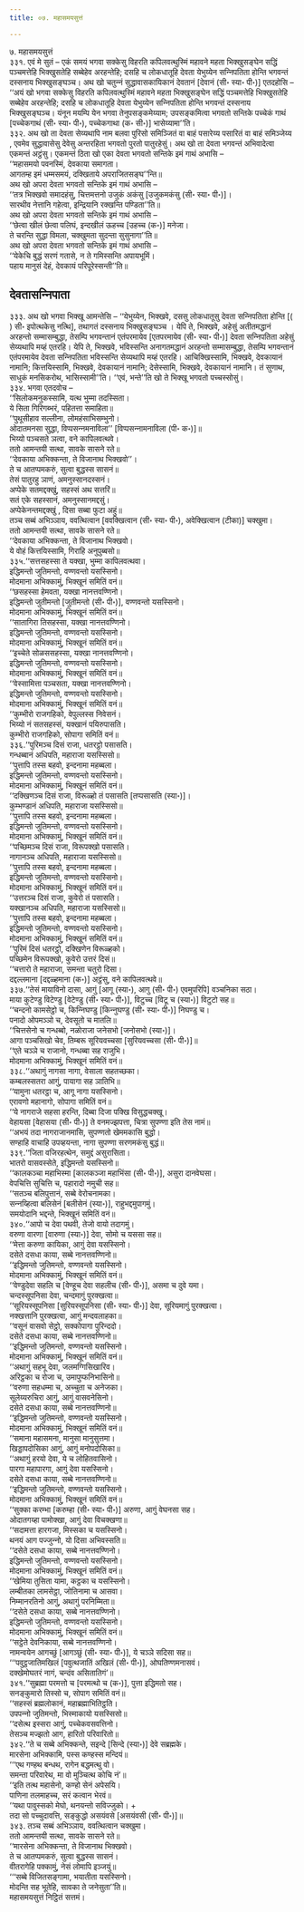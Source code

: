 ```yaml
---
title: ०७. महासमयसुत्तं

---
```

७. महासमयसुत्तं  
३३१. एवं मे सुतं – एकं समयं भगवा सक्‍केसु विहरति कपिलवत्थुस्मिं महावने महता भिक्खुसङ्घेन सद्धिं पञ्‍चमत्तेहि भिक्खुसतेहि सब्बेहेव अरहन्तेहि; दसहि च लोकधातूहि देवता येभुय्येन सन्‍निपतिता होन्ति भगवन्तं दस्सनाय भिक्खुसङ्घञ्‍च। अथ खो चतुन्‍नं सुद्धावासकायिकानं देवतानं [देवानं (सी॰ स्या॰ पी॰)] एतदहोसि – ‘‘अयं खो भगवा सक्‍केसु विहरति कपिलवत्थुस्मिं महावने महता भिक्खुसङ्घेन सद्धिं पञ्‍चमत्तेहि भिक्खुसतेहि सब्बेहेव अरहन्तेहि; दसहि च लोकधातूहि देवता येभुय्येन सन्‍निपतिता होन्ति भगवन्तं दस्सनाय भिक्खुसङ्घञ्‍च। यंनून मयम्पि येन भगवा तेनुपसङ्कमेय्याम; उपसङ्कमित्वा भगवतो सन्तिके पच्‍चेकं गाथं [पच्‍चेकगाथं (सी॰ स्या॰ पी॰), पच्‍चेकगाथा (क॰ सी॰)] भासेय्यामा’’ति।  
३३२. अथ खो ता देवता सेय्यथापि नाम बलवा पुरिसो समिञ्‍जितं वा बाहं पसारेय्य पसारितं वा बाहं समिञ्‍जेय्य , एवमेव सुद्धावासेसु देवेसु अन्तरहिता भगवतो पुरतो पातुरहेसुं। अथ खो ता देवता भगवन्तं अभिवादेत्वा एकमन्तं अट्ठंसु। एकमन्तं ठिता खो एका देवता भगवतो सन्तिके इमं गाथं अभासि –  
‘‘महासमयो पवनस्मिं, देवकाया समागता।  
आगतम्ह इमं धम्मसमयं, दक्खिताये अपराजितसङ्घ’’न्ति॥  
अथ खो अपरा देवता भगवतो सन्तिके इमं गाथं अभासि –  
‘‘तत्र भिक्खवो समादहंसु, चित्तमत्तनो उजुकं अकंसु [उजुकमकंसु (सी॰ स्या॰ पी॰)]।  
सारथीव नेत्तानि गहेत्वा, इन्द्रियानि रक्खन्ति पण्डिता’’ति॥  
अथ खो अपरा देवता भगवतो सन्तिके इमं गाथं अभासि –  
‘‘छेत्वा खीलं छेत्वा पलिघं, इन्दखीलं ऊहच्‍च [उहच्‍च (क॰)] मनेजा।  
ते चरन्ति सुद्धा विमला, चक्खुमता सुदन्ता सुसुनागा’’ति॥  
अथ खो अपरा देवता भगवतो सन्तिके इमं गाथं अभासि –  
‘‘येकेचि बुद्धं सरणं गतासे, न ते गमिस्सन्ति अपायभूमिं।  
पहाय मानुसं देहं, देवकायं परिपूरेस्सन्ती’’ति॥  


## देवतासन्‍निपाता

३३३. अथ खो भगवा भिक्खू आमन्तेसि – ‘‘येभुय्येन, भिक्खवे, दससु लोकधातूसु देवता सन्‍निपतिता होन्ति [( ) सी॰ इपोत्थकेसु नत्थि], तथागतं दस्सनाय भिक्खुसङ्घञ्‍च । येपि ते, भिक्खवे, अहेसुं अतीतमद्धानं अरहन्तो सम्मासम्बुद्धा, तेसम्पि भगवन्तानं एतंपरमायेव [एतपरमायेव (सी॰ स्या॰ पी॰)] देवता सन्‍निपतिता अहेसुं सेय्यथापि मय्हं एतरहि। येपि ते, भिक्खवे, भविस्सन्ति अनागतमद्धानं अरहन्तो सम्मासम्बुद्धा, तेसम्पि भगवन्तानं एतंपरमायेव देवता सन्‍निपतिता भविस्सन्ति सेय्यथापि मय्हं एतरहि। आचिक्खिस्सामि, भिक्खवे, देवकायानं नामानि; कित्तयिस्सामि, भिक्खवे, देवकायानं नामानि; देसेस्सामि, भिक्खवे, देवकायानं नामानि। तं सुणाथ, साधुकं मनसिकरोथ, भासिस्सामी’’ति। ‘‘एवं, भन्ते’’ति खो ते भिक्खू भगवतो पच्‍चस्सोसुं।  
३३४. भगवा एतदवोच –  
‘‘सिलोकमनुकस्सामि, यत्थ भुम्मा तदस्सिता।  
ये सिता गिरिगब्भरं, पहितत्ता समाहिता॥  
‘‘पुथूसीहाव सल्‍लीना, लोमहंसाभिसम्भुनो।  
ओदातमनसा सुद्धा, विप्पसन्‍नमनाविला’’ [विप्पसन्‍नामनाविला (पी॰ क॰)]॥  
भिय्यो पञ्‍चसते ञत्वा, वने कापिलवत्थवे।  
ततो आमन्तयी सत्था, सावके सासने रते॥  
‘‘देवकाया अभिक्‍कन्ता, ते विजानाथ भिक्खवो’’।  
ते च आतप्पमकरुं, सुत्वा बुद्धस्स सासनं॥  
तेसं पातुरहु ञाणं, अमनुस्सानदस्सनं।  
अप्पेके सतमद्दक्खुं, सहस्सं अथ सत्तरिं॥  
सतं एके सहस्सानं, अमनुस्सानमद्दसुं।  
अप्पेकेनन्तमद्दक्खुं , दिसा सब्बा फुटा अहुं॥  
तञ्‍च सब्बं अभिञ्‍ञाय, ववत्थित्वान [ववक्खित्वान (सी॰ स्या॰ पी॰), अवेक्खित्वान (टीका)] चक्खुमा।  
ततो आमन्तयी सत्था, सावके सासने रते॥  
‘‘देवकाया अभिक्‍कन्ता, ते विजानाथ भिक्खवो।  
ये वोहं कित्तयिस्सामि, गिराहि अनुपुब्बसो॥  
३३५.‘‘सत्तसहस्सा ते यक्खा, भुम्मा कापिलवत्थवा।  
इद्धिमन्तो जुतिमन्तो, वण्णवन्तो यसस्सिनो।  
मोदमाना अभिक्‍कामुं, भिक्खूनं समितिं वनं॥  
‘‘छसहस्सा हेमवता, यक्खा नानत्तवण्णिनो।  
इद्धिमन्तो जुतीमन्तो [जुतीमन्तो (सी॰ पी॰)], वण्णवन्तो यसस्सिनो।  
मोदमाना अभिक्‍कामुं, भिक्खूनं समितिं वनं॥  
‘‘सातागिरा तिसहस्सा, यक्खा नानत्तवण्णिनो।  
इद्धिमन्तो जुतिमन्तो, वण्णवन्तो यसस्सिनो।  
मोदमाना अभिक्‍कामुं, भिक्खूनं समितिं वनं॥  
‘‘इच्‍चेते सोळससहस्सा, यक्खा नानत्तवण्णिनो।  
इद्धिमन्तो जुतिमन्तो, वण्णवन्तो यसस्सिनो।  
मोदमाना अभिक्‍कामुं, भिक्खूनं समितिं वनं॥  
‘‘वेस्सामित्ता पञ्‍चसता, यक्खा नानत्तवण्णिनो।  
इद्धिमन्तो जुतिमन्तो, वण्णवन्तो यसस्सिनो।  
मोदमाना अभिक्‍कामुं, भिक्खूनं समितिं वनं॥  
‘‘कुम्भीरो राजगहिको, वेपुल्‍लस्स निवेसनं।  
भिय्यो नं सतसहस्सं, यक्खानं पयिरुपासति।  
कुम्भीरो राजगहिको, सोपागा समितिं वनं॥  
३३६.‘‘पुरिमञ्‍च दिसं राजा, धतरट्ठो पसासति।  
गन्धब्बानं अधिपति, महाराजा यसस्सिसो॥  
‘‘पुत्तापि तस्स बहवो, इन्दनामा महब्बला।  
इद्धिमन्तो जुतिमन्तो, वण्णवन्तो यसस्सिनो।  
मोदमाना अभिक्‍कामुं, भिक्खूनं समितिं वनं॥  
‘‘दक्खिणञ्‍च दिसं राजा, विरूळ्हो तं पसासति [तप्पसासति (स्या॰)]।  
कुम्भण्डानं अधिपति, महाराजा यसस्सिसो॥  
‘‘पुत्तापि तस्स बहवो, इन्दनामा महब्बला।  
इद्धिमन्तो जुतिमन्तो, वण्णवन्तो यसस्सिनो।  
मोदमाना अभिक्‍कामुं, भिक्खूनं समितिं वनं॥  
‘‘पच्छिमञ्‍च दिसं राजा, विरूपक्खो पसासति।  
नागानञ्‍च अधिपति, महाराजा यसस्सिसो॥  
‘‘पुत्तापि तस्स बहवो, इन्दनामा महब्बला।  
इद्धिमन्तो जुतिमन्तो, वण्णवन्तो यसस्सिनो।  
मोदमाना अभिक्‍कामुं, भिक्खूनं समितिं वनं॥  
‘‘उत्तरञ्‍च दिसं राजा, कुवेरो तं पसासति।  
यक्खानञ्‍च अधिपति, महाराजा यसस्सिसो॥  
‘‘पुत्तापि तस्स बहवो, इन्दनामा महब्बला।  
इद्धिमन्तो जुतिमन्तो, वण्णवन्तो यसस्सिनो।  
मोदमाना अभिक्‍कामुं, भिक्खूनं समितिं वनं॥  
‘‘पुरिमं दिसं धतरट्ठो, दक्खिणेन विरूळ्हको।  
पच्छिमेन विरूपक्खो, कुवेरो उत्तरं दिसं॥  
‘‘चत्तारो ते महाराजा, समन्ता चतुरो दिसा।  
दद्दल्‍लमाना [दद्दळ्हमाना (क॰)] अट्ठंसु, वने कापिलवत्थवे॥  
३३७.‘‘तेसं मायाविनो दासा, आगुं [आगू (स्या॰), आगु (सी॰ पी॰) एवमुपरिपि] वञ्‍चनिका सठा।  
माया कुटेण्डु विटेण्डु [वेटेण्डु (सी॰ स्या॰ पी॰)], विटुच्‍च [विटू च (स्या॰)] विटुटो सह॥  
‘‘चन्दनो कामसेट्ठो च, किन्‍निघण्डु [किन्‍नुघण्डु (सी॰ स्या॰ पी॰)] निघण्डु च।  
पनादो ओपमञ्‍ञो च, देवसूतो च मातलि॥  
‘‘चित्तसेनो च गन्धब्बो, नळोराजा जनेसभो [जनोसभो (स्या॰)]।  
आगा पञ्‍चसिखो चेव, तिम्बरू सूरियवच्‍चसा [सुरियवच्‍चसा (सी॰ पी॰)]॥  
‘‘एते चञ्‍ञे च राजानो, गन्धब्बा सह राजुभि।  
मोदमाना अभिक्‍कामुं, भिक्खूनं समितिं वनं॥  
३३८.‘‘अथागुं नागसा नागा, वेसाला सहतच्छका।  
कम्बलस्सतरा आगुं, पायागा सह ञातिभि॥  
‘‘यामुना धतरट्ठा च, आगू नागा यसस्सिनो।  
एरावणो महानागो, सोपागा समितिं वनं॥  
‘‘ये नागराजे सहसा हरन्ति, दिब्बा दिजा पक्खि विसुद्धचक्खू।  
वेहायसा [वेहासया (सी॰ पी॰)] ते वनमज्झपत्ता, चित्रा सुपण्णा इति तेस नामं॥  
‘‘अभयं तदा नागराजानमासि, सुपण्णतो खेममकासि बुद्धो।  
सण्हाहि वाचाहि उपव्हयन्ता, नागा सुपण्णा सरणमकंसु बुद्धं॥  
३३९.‘‘जिता वजिरहत्थेन, समुद्दं असुरासिता।  
भातरो वासवस्सेते, इद्धिमन्तो यसस्सिनो॥  
‘‘कालकञ्‍चा महाभिस्मा [कालकञ्‍जा महाभिंसा (सी॰ पी॰)], असुरा दानवेघसा।  
वेपचित्ति सुचित्ति च, पहारादो नमुची सह॥  
‘‘सतञ्‍च बलिपुत्तानं, सब्बे वेरोचनामका।  
सन्‍नय्हित्वा बलिसेनं [बलीसेनं (स्या॰)], राहुभद्दमुपागमुं।  
समयोदानि भद्दन्ते, भिक्खूनं समितिं वनं॥  
३४०.‘‘आपो च देवा पथवी, तेजो वायो तदागमुं।  
वरुणा वारणा [वारुणा (स्या॰)] देवा, सोमो च यससा सह॥  
‘‘मेत्ता करुणा कायिका, आगुं देवा यसस्सिनो।  
दसेते दसधा काया, सब्बे नानत्तवण्णिनो॥  
‘‘इद्धिमन्तो जुतिमन्तो, वण्णवन्तो यसस्सिनो।  
मोदमाना अभिक्‍कामुं, भिक्खूनं समितिं वनं॥  
‘‘वेण्डुदेवा सहलि च [वेण्हूच देवा सहलीच (सी॰ पी॰)], असमा च दुवे यमा।  
चन्दस्सूपनिसा देवा, चन्दमागुं पुरक्खत्वा॥  
‘‘सूरियस्सूपनिसा [सुरियस्सूपनिसा (सी॰ स्या॰ पी॰)] देवा, सूरियमागुं पुरक्खत्वा।  
नक्खत्तानि पुरक्खत्वा, आगुं मन्दवलाहका॥  
‘‘वसूनं वासवो सेट्ठो, सक्‍कोपागा पुरिन्ददो।  
दसेते दसधा काया, सब्बे नानत्तवण्णिनो॥  
‘‘इद्धिमन्तो जुतिमन्तो, वण्णवन्तो यसस्सिनो।  
मोदमाना अभिक्‍कामुं, भिक्खूनं समितिं वनं॥  
‘‘अथागुं सहभू देवा, जलमग्गिसिखारिव।  
अरिट्ठका च रोजा च, उमापुप्फनिभासिनो॥  
‘‘वरुणा सहधम्मा च, अच्‍चुता च अनेजका।  
सूलेय्यरुचिरा आगुं, आगुं वासवनेसिनो।  
दसेते दसधा काया, सब्बे नानत्तवण्णिनो॥  
‘‘इद्धिमन्तो जुतिमन्तो, वण्णवन्तो यसस्सिनो।  
मोदमाना अभिक्‍कामुं, भिक्खूनं समितिं वनं॥  
‘‘समाना महासमना, मानुसा मानुसुत्तमा।  
खिड्डापदोसिका आगुं, आगुं मनोपदोसिका॥  
‘‘अथागुं हरयो देवा, ये च लोहितवासिनो।  
पारगा महापारगा, आगुं देवा यसस्सिनो।  
दसेते दसधा काया, सब्बे नानत्तवण्णिनो॥  
‘‘इद्धिमन्तो जुतिमन्तो, वण्णवन्तो यसस्सिनो।  
मोदमाना अभिक्‍कामुं, भिक्खूनं समितिं वनं॥  
‘‘सुक्‍का करम्भा [करुम्हा (सी॰ स्या॰ पी॰)] अरुणा, आगुं वेघनसा सह।  
ओदातगय्हा पामोक्खा, आगुं देवा विचक्खणा॥  
‘‘सदामत्ता हारगजा, मिस्सका च यसस्सिनो।  
थनयं आग पज्‍जुन्‍नो, यो दिसा अभिवस्सति॥  
‘‘दसेते दसधा काया, सब्बे नानत्तवण्णिनो।  
इद्धिमन्तो जुतिमन्तो, वण्णवन्तो यसस्सिनो।  
मोदमाना अभिक्‍कामुं, भिक्खूनं समितिं वनं॥  
‘‘खेमिया तुसिता यामा, कट्ठका च यसस्सिनो।  
लम्बीतका लामसेट्ठा, जोतिनामा च आसवा।  
निम्मानरतिनो आगुं, अथागुं परनिम्मिता॥  
‘‘दसेते दसधा काया, सब्बे नानत्तवण्णिनो।  
इद्धिमन्तो जुतिमन्तो, वण्णवन्तो यसस्सिनो।  
मोदमाना अभिक्‍कामुं, भिक्खूनं समितिं वनं॥  
‘‘सट्ठेते देवनिकाया, सब्बे नानत्तवण्णिनो।  
नामन्वयेन आगच्छुं [आगञ्छुं (सी॰ स्या॰ पी॰)], ये चञ्‍ञे सदिसा सह॥  
‘‘‘पवुट्ठजातिमखिलं [पवुत्थजातिं अखिलं (सी॰ पी॰)], ओघतिण्णमनासवं।  
दक्खेमोघतरं नागं, चन्दंव असितातिगं’॥  
३४१.‘‘सुब्रह्मा परमत्तो च [परमत्थो च (क॰)], पुत्ता इद्धिमतो सह।  
सनङ्कुमारो तिस्सो च, सोपाग समितिं वनं॥  
‘‘सहस्सं ब्रह्मलोकानं, महाब्रह्माभितिट्ठति।  
उपपन्‍नो जुतिमन्तो, भिस्माकायो यसस्सिसो॥  
‘‘दसेत्थ इस्सरा आगुं, पच्‍चेकवसवत्तिनो।  
तेसञ्‍च मज्झतो आग, हारितो परिवारितो॥  
३४२.‘‘ते च सब्बे अभिक्‍कन्ते, सइन्दे [सिन्दे (स्या॰)] देवे सब्रह्मके।  
मारसेना अभिक्‍कामि, पस्स कण्हस्स मन्दियं॥  
‘‘‘एथ गण्हथ बन्धथ, रागेन बद्धमत्थु वो।  
समन्ता परिवारेथ, मा वो मुञ्‍चित्थ कोचि नं’॥  
‘‘इति तत्थ महासेनो, कण्हो सेनं अपेसयि।  
पाणिना तलमाहच्‍च, सरं कत्वान भेरवं॥  
‘‘यथा पावुस्सको मेघो, थनयन्तो सविज्‍जुको। +  
तदा सो पच्‍चुदावत्ति, सङ्कुद्धो असयंवसे [असयंवसी (सी॰ पी॰)]॥  
३४३. तञ्‍च सब्बं अभिञ्‍ञाय, ववत्थित्वान चक्खुमा।  
ततो आमन्तयी सत्था, सावके सासने रते॥  
‘‘मारसेना अभिक्‍कन्ता, ते विजानाथ भिक्खवो।  
ते च आतप्पमकरुं, सुत्वा बुद्धस्स सासनं।  
वीतरागेहि पक्‍कामुं, नेसं लोमापि इञ्‍जयुं॥  
‘‘‘सब्बे विजितसङ्गामा, भयातीता यसस्सिनो।  
मोदन्ति सह भूतेहि, सावका ते जनेसुता’’ति॥  
महासमयसुत्तं निट्ठितं सत्तमं।  